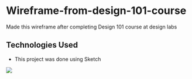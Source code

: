 # Wireframe-from-design-101-course
Made this wireframe after completing Design 101 course at design labs

## Technologies Used

* This project was done using Sketch 


![](https://res.cloudinary.com/archhere/image/upload/v1531695457/final-project-by-archana-kannan_1.png)


